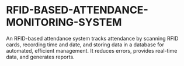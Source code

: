 # RFID-BASED-ATTENDANCE-MONITORING-SYSTEM
An RFID-based attendance system tracks attendance by scanning RFID cards, recording time and date, and storing data in a database for automated, efficient management. It reduces errors, provides real-time data, and generates reports.  
